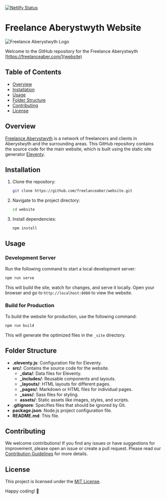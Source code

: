 [![Netlify Status](https://api.netlify.com/api/v1/badges/8818988c-9fc4-46dd-be25-4b95317ec20e/deploy-status)](https://app.netlify.com/sites/dynamic-frangipane-ce723f/deploys)

# Freelance Aberystwyth Website

![Freelance Aberystwyth Logo](https://freelanceaber.com/assets/img/opengraph-default.jpg)

Welcome to the GitHub repository for the Freelance Aberystwyth [https://freelanceaber.com/](website)

## Table of Contents

- [Overview](#overview)
- [Installation](#installation)
- [Usage](#usage)
- [Folder Structure](#folder-structure)
- [Contributing](#contributing)
- [License](#license)

## Overview

[Freelance Aberystwyth](https://freelanceaber.com) is a network of freelancers and clients in Aberystwyth and the surrounding areas. This GitHub repository contains the source code for the main website, which is built using the static site generator [Eleventy](https://www.11ty.dev/).

## Installation

1. Clone the repository:

   ```bash
   git clone https://github.com/freelanceaber/website.git
   ```

2. Navigate to the project directory:

   ```bash
   cd website
   ```

3. Install dependencies:

   ```bash
   npm install
   ```

## Usage

### Development Server

Run the following command to start a local development server:

```bash
npm run serve
```

This will build the site, watch for changes, and serve it locally. Open your browser and go to `http://localhost:8080` to view the website.

### Build for Production

To build the website for production, use the following command:

```bash
npm run build
```

This will generate the optimized files in the `_site` directory.

## Folder Structure

- **.eleventy.js**: Configuration file for Eleventy.
- **src/**: Contains the source code for the website.
  - **_data/**: Data files for Eleventy.
  - **_includes/**: Reusable components and layouts.
  - **_layouts/**: HTML layouts for different pages.
  - **_pages/**: Markdown or HTML files for individual pages.
  - **_sass/**: Sass files for styling.
  - **assets/**: Static assets like images, styles, and scripts.
- **.gitignore**: Specifies files that should be ignored by Git.
- **package.json**: Node.js project configuration file.
- **README.md**: This file.

## Contributing

We welcome contributions! If you find any issues or have suggestions for improvement, please open an issue or create a pull request. Please read our [Contribution Guidelines](CONTRIBUTING.md) for more details.

## License

This project is licensed under the [MIT License](LICENSE).

Happy coding! 🚀